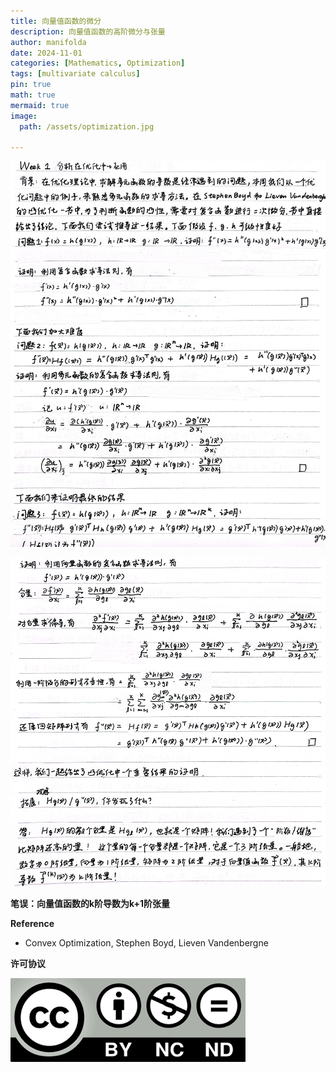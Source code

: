 ```yaml
---
title: 向量值函数的微分
description: 向量值函数的高阶微分与张量
author: manifolda
date: 2024-11-01 
categories: [Mathematics, Optimization]
tags: [multivariate calculus]
pin: true
math: true
mermaid: true
image:
  path: /assets/optimization.jpg

---
```


![alt text](../assets/week1_1.jpg)

![alt text](../assets/week1_2.jpg)

**笔误：向量值函数的k阶导数为k+1阶张量**

**Reference**
* Convex Optimization, Stephen Boyd, Lieven Vandenbergne

**许可协议**


![alt text](../assets/ccbyncnd.png)



